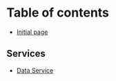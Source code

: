 # Table of contents

* [Initial page](README.md)

## Services

* [Data Service](services/data-service.md)

